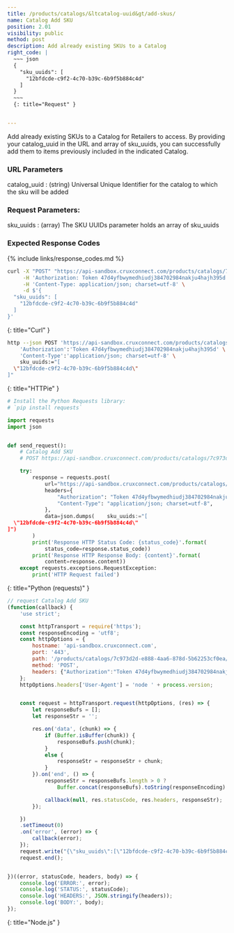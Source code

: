 ```yaml
---
title: /products/catalogs/&ltcatalog-uuid&gt/add-skus/
name: Catalog Add SKU
position: 2.01
visibility: public
method: post
description: Add already existing SKUs to a Catalog
right_code: |
  ~~~ json
  {
    "sku_uuids": [
      "12bfdcde-c9f2-4c70-b39c-6b9f5b884c4d"
    ]
  }
  ~~~
  {: title="Request" }


---
```

Add already existing SKUs to a Catalog for Retailers to access. By providing your catalog_uuid in the URL and array of sku_uuids, you can successfully add them to items previously included in the indicated Catalog.

### URL Parameters

catalog_uuid
: (string) Universal Unique Identifier for the catalog to which the sku will be added

### Request Parameters:

sku_uuids
: (array) The SKU UUIDs parameter holds an array of sku_uuids

### Expected Response Codes

{% include links/response_codes.md %}


~~~ bash
curl -X "POST" "https://api-sandbox.cruxconnect.com/products/catalogs/7c973d2d-e888-4aa6-878d-5b62253cf0ea/add-skus/" \
     -H 'Authorization: Token 47d4yfbwymedhiudj384702984nakju4hajh395d' \
     -H 'Content-Type: application/json; charset=utf-8' \
     -d $'{
  "sku_uuids": [
    "12bfdcde-c9f2-4c70-b39c-6b9f5b884c4d"
  ]
}'

~~~
{: title="Curl" }

~~~ bash
http --json POST 'https://api-sandbox.cruxconnect.com/products/catalogs/7c973d2d-e888-4aa6-878d-5b62253cf0ea/add-skus/' \
    'Authorization':'Token 47d4yfbwymedhiudj384702984nakju4hajh395d' \
    'Content-Type':'application/json; charset=utf-8' \
    sku_uuids:="[
  \"12bfdcde-c9f2-4c70-b39c-6b9f5b884c4d\"
]"

~~~
{: title="HTTPie" }

~~~ python
# Install the Python Requests library:
# `pip install requests`

import requests
import json


def send_request():
    # Catalog Add SKU
    # POST https://api-sandbox.cruxconnect.com/products/catalogs/7c973d2d-e888-4aa6-878d-5b62253cf0ea/add-skus/

    try:
        response = requests.post(
            url="https://api-sandbox.cruxconnect.com/products/catalogs/7c973d2d-e888-4aa6-878d-5b62253cf0ea/add-skus/",
            headers={
                "Authorization": "Token 47d4yfbwymedhiudj384702984nakju4hajh395d",
                "Content-Type": "application/json; charset=utf-8",
            },
            data=json.dumps(    sku_uuids:="[
  \"12bfdcde-c9f2-4c70-b39c-6b9f5b884c4d\"
]")
        )
        print('Response HTTP Status Code: {status_code}'.format(
            status_code=response.status_code))
        print('Response HTTP Response Body: {content}'.format(
            content=response.content))
    except requests.exceptions.RequestException:
        print('HTTP Request failed')

~~~
{: title="Python (requests)" }

~~~ javascript
// request Catalog Add SKU
(function(callback) {
    'use strict';

    const httpTransport = require('https');
    const responseEncoding = 'utf8';
    const httpOptions = {
        hostname: 'api-sandbox.cruxconnect.com',
        port: '443',
        path: '/products/catalogs/7c973d2d-e888-4aa6-878d-5b62253cf0ea/add-skus/',
        method: 'POST',
        headers: {"Authorization":"Token 47d4yfbwymedhiudj384702984nakju4hajh395d","Content-Type":"application/json; charset=utf-8"}
    };
    httpOptions.headers['User-Agent'] = 'node ' + process.version;


    const request = httpTransport.request(httpOptions, (res) => {
        let responseBufs = [];
        let responseStr = '';

        res.on('data', (chunk) => {
            if (Buffer.isBuffer(chunk)) {
                responseBufs.push(chunk);
            }
            else {
                responseStr = responseStr + chunk;
            }
        }).on('end', () => {
            responseStr = responseBufs.length > 0 ?
                Buffer.concat(responseBufs).toString(responseEncoding) : responseStr;

            callback(null, res.statusCode, res.headers, responseStr);
        });

    })
    .setTimeout(0)
    .on('error', (error) => {
        callback(error);
    });
    request.write("{\"sku_uuids\":[\"12bfdcde-c9f2-4c70-b39c-6b9f5b884c4d\"]}")
    request.end();


})((error, statusCode, headers, body) => {
    console.log('ERROR:', error);
    console.log('STATUS:', statusCode);
    console.log('HEADERS:', JSON.stringify(headers));
    console.log('BODY:', body);
});

~~~
{: title="Node.js" }
